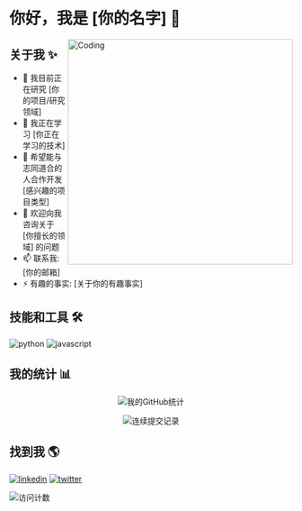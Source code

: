 # 你好，我是 [你的名字] 👋

<img align="right" alt="Coding" width="400" src="https://cdn.dribbble.com/users/1162077/screenshots/3848914/programmer.gif">

## 关于我 ✨

- 🔭 我目前正在研究 [你的项目/研究领域]
- 🌱 我正在学习 [你正在学习的技术]
- 👯 希望能与志同道合的人合作开发 [感兴趣的项目类型]
- 💬 欢迎向我咨询关于 [你擅长的领域] 的问题
- 📫 联系我: [你的邮箱]
- ⚡ 有趣的事实: [关于你的有趣事实]

## 技能和工具 🛠️

<p align="left">
<img src="https://img.shields.io/badge/Python-3776AB?style=for-the-badge&logo=python&logoColor=white" alt="python" />
<img src="https://img.shields.io/badge/JavaScript-F7DF1E?style=for-the-badge&logo=javascript&logoColor=black" alt="javascript" />
<!-- 添加更多你使用的技术对应的徽章 -->
</p>

## 我的统计 📊

<p align="center">
<img src="https://github-readme-stats.vercel.app/api?username=xinx-chen&show_icons=true&theme=radical" alt="我的GitHub统计" />
</p>

<p align="center">
<img src="https://github-readme-streak-stats.herokuapp.com/?user=xinx-chen&theme=radical" alt="连续提交记录" />
</p>

## 找到我 🌎

<p align="left">
<a href="你的LinkedIn链接" target="blank"><img align="center" src="https://img.shields.io/badge/LinkedIn-0077B5?style=for-the-badge&logo=linkedin&logoColor=white" alt="linkedin" /></a>
<a href="你的Twitter链接" target="blank"><img align="center" src="https://img.shields.io/badge/Twitter-1DA1F2?style=for-the-badge&logo=twitter&logoColor=white" alt="twitter" /></a>
</p>

<!-- 访问计数器 -->
<p align="left"> <img src="https://komarev.com/ghpvc/?username=xinx-chen" alt="访问计数" /> </p>
